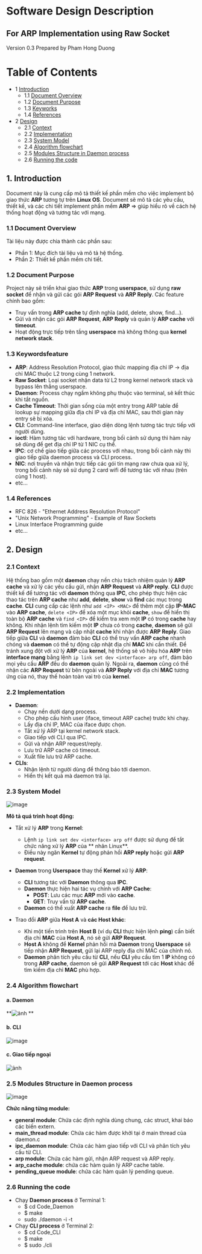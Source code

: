 # Software Design Description
## For ARP Implementation using Raw Socket

Version 0.3
Prepared by Pham Hong Duong  
 
Table of Contents
=================
* 1 [Introduction](#1-introduction)
  * 1.1 [Document Overview](#11-document-overview)
  * 1.2 [Document Purpose](#12-document-purpose)
  * 1.3 [Keyworks](#13-keyworks)
  * 1.4 [References](#14-references)
* 2 [Design](#2-overall-description)
    * 2.1 [Context](#21-context)
    * 2.2 [Implementation](#22-implementation)
    * 2.3 [System Model](#23-system-model)
    * 2.4 [Algorithm flowchart](#24-algorithm-flowchart)
    * 2.5 [Modules Structure in Daemon process](#25-modules-structure-in-daemon-process)
    * 2.6 [Running the code](#26-running-the-code)

## 1. Introduction
Document này là cung cấp mô tả thiết kế phần mềm cho việc implement bộ giao thức **ARP** tương tự trên **Linux OS**. Document sẽ mô tả các yêu cầu, thiết kế, và các chi tiết implement phần mềm **ARP** => giúp hiểu rõ về cách hệ thống hoạt động và tương tác với mạng.
### 1.1 Document Overview
Tài liệu này được chia thành các phần sau:
- Phần 1: Mục đích tài liệu và mô tả hệ thống.
- Phần 2: Thiết kế phần mềm chi tiết.
### 1.2 Document Purpose
Project này sẽ triển khai giao thức **ARP** trong **userspace**, sử dụng **raw socket** để nhận và gửi các gói **ARP Request** và **ARP Reply**. Các feature chính bao gồm:
- Truy vấn trong **ARP cache** tự định nghĩa (add, delete, show, find...).
- Gửi và nhận các gói **ARP Request**, **ARP Reply** và quản lý **ARP cache** với **timeout**.
- Hoạt động trực tiếp trên tầng **userspace** mà không thông qua **kernel network stack**.
### 1.3 Keywordsfeature
- **ARP**: Address Resolution Protocol, giao thức mapping địa chỉ IP -> địa chỉ MAC thuộc L2 trong cùng 1 network.
- **Raw Socket**: Loại socket nhận data từ L2 trong kernel network stack và bypass lên thẳng userspace.
- **Daemon**: Process chạy ngầm không phụ thuộc vào terminal, sẽ kết thúc khi tắt nguồn.
- **Cache Timeout**: Thời gian sống của một entry trong ARP table để lookup sự mapping giữa địa chỉ IP và địa chỉ MAC, sau thời gian này entry sẽ bị xóa.
- **CLI**: Command-line interface, giao diện dòng lệnh tương tác trực tiếp với người dùng.
- **ioctl**: Hàm tương tác với hardware, trong bối cảnh sử dụng  thì hàm này sẽ dùng để get địa chỉ IP từ 1 NIC cụ thể.
- **IPC**: cơ chế giao tiếp giữa các process với nhau, trong bối cảnh này thì giao tiếp giữa daemon process và CLI process.
- **NIC**: nơi truyền và nhận trực tiếp các gói tin mạng raw chưa qua xử lý, trong bối cảnh này sẽ sử dụng 2 card wifi để tương tác với nhau (trên cùng 1 host).
- etc...
### 1.4 References
- RFC 826 - "Ethernet Address Resolution Protocol"
- "Unix Network Programming" - Example of Raw Sockets
- Linux Interface Programming guide
- etc... 
## 2. Design
### 2.1 Context
Hệ thống bao gồm một **daemon** chạy nền chịu trách nhiệm quản lý **ARP cache** và xử lý các yêu cầu gửi, nhận **ARP Request** và **ARP reply**. **CLI** được thiết kế để tương tác với **daemon** thông qua **IPC**, cho phép thực hiện các thao tác trên **ARP cache** như **add**, **delete**, **show** và **find** các mục trong **cache**. **CLI** cung cấp các lệnh như `add <IP> <MAC>` để thêm một cặp **IP-MAC** vào **ARP** **cache**, `delete <IP>` để xóa một mục khỏi **cache**, `show` để hiển thị toàn bộ **ARP cache** và `find <IP>` để kiểm tra xem một **IP** có trong **cache** hay không. Khi nhận lệnh tìm kiếm một **IP** chưa có trong **cache**, **daemon** sẽ gửi **ARP Request** lên mạng và cập nhật **cache** khi nhận được **ARP Reply**. Giao tiếp giữa **CLI** và **daemon** đảm bảo **CLI** có thể truy vấn **ARP cache** nhanh chóng và **daemon** có thể tự động cập nhật địa chỉ **MAC** khi cần thiết. Để tránh xung đột với xử lý **ARP** của **kernel**, hệ thống sẽ vô hiệu hóa **ARP** trên **interface mạng** bằng lệnh `ip link set dev <interface> arp off`, đảm bảo mọi yêu cầu **ARP** đều do **daemon** quản lý. Ngoài ra, **daemon** cũng có thể nhận các **ARP Request** từ bên ngoài và **ARP Reply** với địa chỉ **MAC** tương ứng của nó, thay thế hoàn toàn vai trò của **kernel**.
### 2.2 Implementation
- **Daemon**:
  + Chạy nền dưới dạng process.
  + Cho phép cấu hình user (iface, timeout ARP cache) trước khi chạy.
  + Lấy địa chỉ IP, MAC của iface được chọn.
  + Tắt xử lý ARP tại kernel network stack.
  + Giao tiếp với CLI qua IPC.
  + Gửi và nhận ARP request/reply.
  + Lưu trữ ARP cache có timeout.
  + Xuất file lưu trữ ARP cache.
- **CLIs**:
  + Nhận lệnh từ người dùng để thông báo tới daemon.
  + Hiển thị kết quả mà daemon trả lại.

### 2.3 System Model

![image](https://github.com/user-attachments/assets/82c75231-33b8-4edd-8a35-f2e15bf08485)


**Mô tả quá trình hoạt động:**
  - Tắt xử lý **ARP** trong **Kernel**:
      - Lệnh `ip link set dev <interface> arp off` được sử dụng để tắt chức năng xử lý **ARP** của ** nhân Linux**.
      - Điều này ngăn **Kernel** tự động phản hồi **ARP reply** hoặc gửi **ARP request**.

  - **Daemon** trong **Userspace** thay thế **Kernel** xử lý **ARP**:
      - **CLI** tương tác với **Daemon** thông qua **IPC**.
      - **Daemon** thực hiện hai tác vụ chính với **ARP Cache**:
          - **POST**: Lưu các mục **ARP** mới vào **cache**.
          - **GET**: Truy vấn từ **ARP cache**.
      - **Daemon** có thể xuất **ARP cache** ra **file** để lưu trữ.

  - Trao đổi **ARP** giữa **Host A** và **các Host khác**:
      - Khi một tiến trình trên **Host B** (ví dụ **CLI** thực hiện lệnh **ping**) cần biết địa chỉ **MAC** của **Host A**, nó sẽ gửi **ARP Request**.
      - **Host A** không để **Kernel** phản hồi mà **Daemon** trong **Userspace** sẽ tiếp nhận **ARP Request**, gửi lại ARP reply địa chỉ MAC của chính nó.
      - **Daemon** phân tích yêu cầu từ **CLI**, nếu **CLI** yêu cầu tìm 1 **IP** không có trong **ARP cache**, daemon sẽ gửi **ARP Request** tới các **Host** khác để tìm kiếm địa chỉ **MAC** phù hợp.

### 2.4 Algorithm flowchart
#### a. Daemon

**![ảnh](https://github.com/user-attachments/assets/42a4a3af-e645-40aa-96c9-ef55a042868a)
**
#### b. CLI

![image](https://github.com/user-attachments/assets/5dd6452b-5a83-4be7-bc8e-6182d62aaff1)

#### c. Giao tiếp ngoại 

![ảnh](https://github.com/user-attachments/assets/bc28a836-25ec-43c4-a9dd-017c204d50c4)

### 2.5 Modules Structure in Daemon process

![image](https://github.com/user-attachments/assets/9ddf5513-a33e-4e74-b4fa-e8bc8e9b4c2e)

**Chức năng từng module:**
 - **general module**: Chứa các định nghĩa dùng chung, các struct, khai báo các biến extern.
 - **main_thread module**: Chứa các hàm được khởi tại ở main thread của daemon.c
 - **ipc_daemon module**: Chứa các hàm giao tiếp với CLI và phân tích yêu cầu từ CLI.
 - **arp module**: Chứa các hàm gửi, nhận ARP request và ARP reply.
 - **arp_cache module**: chứa các hàm quản lý ARP cache table.
 - **pending_queue module**: chứa các hàm quản lý pending queue.

### 2.6 Running the code
- Chạy **Daemon process** ở Terminal 1:
  - $ cd Code_Daemon
  - $ make
  - sudo ./daemon -i <interface> -t <timeout>
- Chạy **CLI process** ở Terminal 2:
  - $ cd Code_CLI
  - $ make
  - $ sudo ./cli
 


